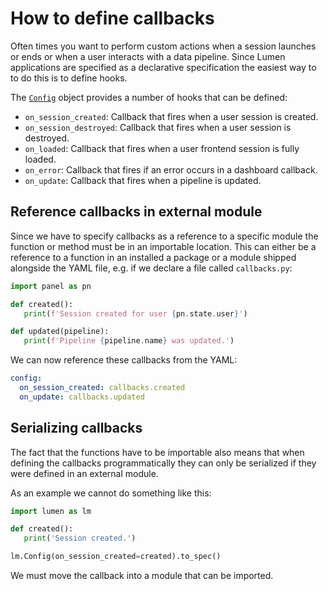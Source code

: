 # How to define callbacks

Often times you want to perform custom actions when a session launches or ends or when a user interacts with a data pipeline. Since Lumen applications are specified as a declarative specification the easiest way to to do this is to define hooks.

The [`Config`](lumen.dashboard.Config) object provides a number of hooks that can be defined:

- `on_session_created`: Callback that fires when a user session is created.
- `on_session_destroyed`: Callback that fires when a user session is destroyed.
- `on_loaded`: Callback that fires when a user frontend session is fully loaded.
- `on_error`: Callback that fires if an error occurs in a dashboard callback.
- `on_update`: Callback that fires when a pipeline is updated.

## Reference callbacks in external module

Since we have to specify callbacks as a reference to a specific module the function or method must be in an importable location. This can either be a reference to a function in an installed a package or a module shipped alongside the YAML file, e.g. if we declare a file called `callbacks.py`:

```python
import panel as pn

def created():
   print(f'Session created for user {pn.state.user}')

def updated(pipeline):
   print(f'Pipeline {pipeline.name} was updated.')
```

We can now reference these callbacks from the YAML:

```yaml
config:
  on_session_created: callbacks.created
  on_update: callbacks.updated
```

## Serializing callbacks

The fact that the functions have to be importable also means that when defining the callbacks programmatically they can only be serialized if they were defined in an external module.

As an example we cannot do something like this:

```python
import lumen as lm

def created():
   print('Session created.')

lm.Config(on_session_created=created).to_spec()
```

We must move the callback into a module that can be imported.
